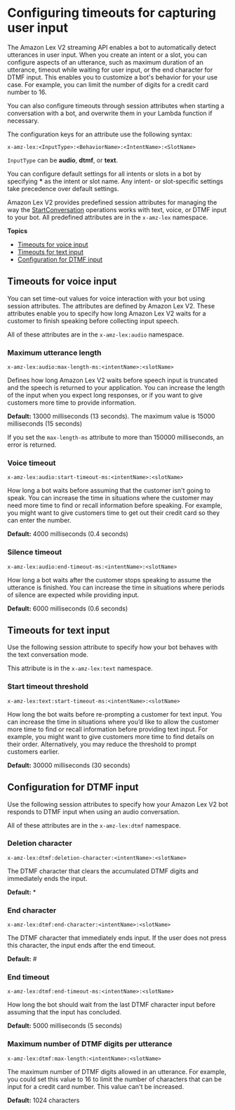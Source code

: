 # Configuring timeouts for capturing user input<a name="session-attribs-speech"></a>

The Amazon Lex V2 streaming API enables a bot to automatically detect utterances in user input\. When you create an intent or a slot, you can configure aspects of an utterance, such as maximum duration of an utterance, timeout while waiting for user input, or the end character for DTMF input\. This enables you to customize a bot's behavior for your use case\. For example, you can limit the number of digits for a credit card number to 16\.

You can also configure timeouts through session attributes when starting a conversation with a bot, and overwrite them in your Lambda function if necessary\.

The configuration keys for an attribute use the following syntax:

```
x-amz-lex:<InputType>:<BehaviorName>:<IntentName>:<SlotName>
```

`InputType` can be **audio**, **dtmf**, or **text**\.

You can configure default settings for all intents or slots in a bot by specifying **\*** as the intent or slot name\. Any intent\- or slot\-specific settings take precedence over default settings\.

Amazon Lex V2 provides predefined session attributes for managing the way the [StartConversation](API_runtime_StartConversation.md) operations works with text, voice, or DTMF input to your bot\. All predefined attributes are in the `x-amz-lex` namespace\.

**Topics**
+ [Timeouts for voice input](#voice-input-time-out)
+ [Timeouts for text input](#text-input-attribs)
+ [Configuration for DTMF input](#session-attribs-dtmf)

## Timeouts for voice input<a name="voice-input-time-out"></a>

You can set time\-out values for voice interaction with your bot using session attributes\. The attributes are defined by Amazon Lex V2\. These attributes enable you to specify how long Amazon Lex V2 waits for a customer to finish speaking before collecting input speech\.

All of these attributes are in the `x-amz-lex:audio` namespace\.

### Maximum utterance length<a name="max-utterance-length"></a>

```
x-amz-lex:audio:max-length-ms:<intentName>:<slotName>
```

Defines how long Amazon Lex V2 waits before speech input is truncated and the speech is returned to your application\. You can increase the length of the input when you expect long responses, or if you want to give customers more time to provide information\.

**Default:** 13000 milliseconds \(13 seconds\)\. The maximum value is 15000 milliseconds \(15 seconds\)

If you set the `max-length-ms` attribute to more than 150000 milliseconds, an error is returned\.

### Voice timeout<a name="voice-timeout"></a>

```
x-amz-lex:audio:start-timeout-ms:<intentName>:<slotName>
```

How long a bot waits before assuming that the customer isn't going to speak\. You can increase the time in situations where the customer may need more time to find or recall information before speaking\. For example, you might want to give customers time to get out their credit card so they can enter the number\.

**Default:** 4000 milliseconds \(0\.4 seconds\)

### Silence timeout<a name="silence-timeout"></a>

```
x-amz-lex:audio:end-timeout-ms:<intentName>:<slotName>
```

How long a bot waits after the customer stops speaking to assume the utterance is finished\. You can increase the time in situations where periods of silence are expected while providing input\.

**Default:** 6000 milliseconds \(0\.6 seconds\)

## Timeouts for text input<a name="text-input-attribs"></a>

Use the following session attribute to specify how your bot behaves with the text conversation mode\.

This attribute is in the `x-amz-lex:text` namespace\.

### Start timeout threshold<a name="start-timeout-threshold"></a>

```
x-amz-lex:text:start-timeout-ms:<intentName>:<slotName>
```

How long the bot waits before re\-prompting a customer for text input\. You can increase the time in situations where you’d like to allow the customer more time to find or recall information before providing text input\. For example, you might want to give customers more time to find details on their order\. Alternatively, you may reduce the threshold to prompt customers earlier\.

**Default:** 30000 milliseconds \(30 seconds\)

## Configuration for DTMF input<a name="session-attribs-dtmf"></a>

Use the following session attributes to specify how your Amazon Lex V2 bot responds to DTMF input when using an audio conversation\.

All of these attributes are in the `x-amz-lex:dtmf` namespace\.

### Deletion character<a name="deletion-character"></a>

```
x-amz-lex:dtmf:deletion-character:<intentName>:<slotName>
```

The DTMF character that clears the accumulated DTMF digits and immediately ends the input\.

**Default:** \*

### End character<a name="end-character"></a>

```
x-amz-lex:dtmf:end-character:<intentName>:<slotName>
```

The DTMF character that immediately ends input\. If the user does not press this character, the input ends after the end timeout\.

**Default:** \#

### End timeout<a name="end-timeout"></a>

```
x-amz-lex:dtmf:end-timeout-ms:<intentName>:<slotName>
```

How long the bot should wait from the last DTMF character input before assuming that the input has concluded\.

**Default:** 5000 milliseconds \(5 seconds\)

### Maximum number of DTMF digits per utterance<a name="max-length"></a>

```
x-amz-lex:dtmf:max-length:<intentName>:<slotName>
```

The maximum number of DTMF digits allowed in an utterance\. For example, you could set this value to 16 to limit the number of characters that can be input for a credit card number\. This value can't be increased\.

**Default:** 1024 characters